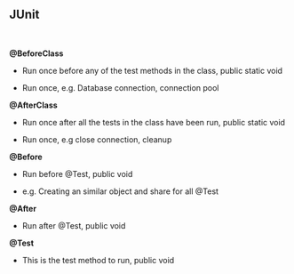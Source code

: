 JUnit
-----

 

**\@BeforeClass**

-   Run once before any of the test methods in the class, public static void

-   Run once, e.g. Database connection, connection pool

**\@AfterClass**

-   Run once after all the tests in the class have been run, public static void

-   Run once, e.g close connection, cleanup

**\@Before**

-   Run before \@Test, public void

-   e.g. Creating an similar object and share for all \@Test

**\@After**

-   Run after \@Test, public void

**\@Test**

-   This is the test method to run, public void
